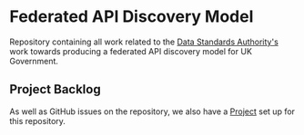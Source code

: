 # Federated API Discovery Model

Repository containing all work related to the [Data Standards Authority's](https://alphagov.github.io/data-standards-authority/) work towards producing a federated API discovery model for UK Government.

## Project Backlog

As well as GitHub issues on the repository, we also have a [Project](https://github.com/orgs/co-cddo/projects/1) set up for this repository.
